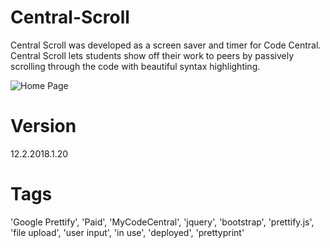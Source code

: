# Central-Scroll
Central Scroll was developed as a screen saver and timer for Code Central. Central Scroll lets students show off their work to peers by passively scrolling through the code with beautiful syntax highlighting.

![Home Page](https://github.com/mm909/Central-Scroll/blob/master/readme/12.2.2018.1.20%20Screenshot.PNG)

# Version
12.2.2018.1.20

# Tags
'Google Prettify', 'Paid', 'MyCodeCentral', 'jquery', 'bootstrap', 'prettify.js', 'file upload', 'user input', 'in use', 'deployed', 'prettyprint'
